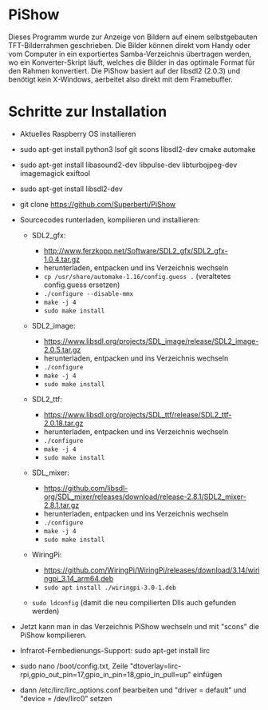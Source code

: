 # PiShow
Dieses Programm wurde zur Anzeige von Bildern auf einem selbstgebauten TFT-Bilderrahmen geschrieben. Die Bilder können direkt vom Handy oder vom Computer in ein exportiertes Samba-Verzeichnis übertragen werden, wo ein Konverter-Skript läuft, welches die Bilder in das optimale Format für den Rahmen konvertiert.
Die PiShow basiert auf der libsdl2 (2.0.3) und benötigt kein X-Windows, aerbeitet also direkt mit dem Framebuffer. 

# Schritte zur Installation

- Aktuelles Raspberry OS installieren
- sudo apt-get install python3 lsof git scons libsdl2-dev cmake automake
- sudo apt-get install libasound2-dev libpulse-dev libturbojpeg-dev imagemagick exiftool
- sudo apt-get install libsdl2-dev 
- git clone https://github.com/Superberti/PiShow

- Sourcecodes runterladen, kompilieren und installieren:
  - SDL2_gfx:
    - http://www.ferzkopp.net/Software/SDL2_gfx/SDL2_gfx-1.0.4.tar.gz
    - herunterladen, entpacken und ins Verzeichnis wechseln
    - ```cp /usr/share/automake-1.16/config.guess .``` (veraltetes config.guess ersetzen)
    - ```./configure --disable-mmx```
    - ```make -j 4```
    - ```sudo make install```
  
  - SDL2_image:
    - https://www.libsdl.org/projects/SDL_image/release/SDL2_image-2.0.5.tar.gz
    - herunterladen, entpacken und ins Verzeichnis wechseln
    - ```./configure```
    - ```make -j 4```
    - ```sudo make install```

  - SDL2_ttf:
    - https://www.libsdl.org/projects/SDL_ttf/release/SDL2_ttf-2.0.18.tar.gz
    - herunterladen, entpacken und ins Verzeichnis wechseln
    - ```./configure```
    - ```make -j 4```
    - ```sudo make install```

  - SDL_mixer:
    - https://github.com/libsdl-org/SDL_mixer/releases/download/release-2.8.1/SDL2_mixer-2.8.1.tar.gz
    - herunterladen, entpacken und ins Verzeichnis wechseln
    - ```./configure```
    - ```make -j 4```
    - ```sudo make install```

  - WiringPi:
    - https://github.com/WiringPi/WiringPi/releases/download/3.14/wiringpi_3.14_arm64.deb
    - ```sudo apt install ./wiringpi-3.0-1.deb```
  - ```sudo ldconfig``` (damit die neu compilierten Dlls auch gefunden werden)

- Jetzt kann man in das Verzeichnis PiShow wechseln und mit "scons" die PiShow kompilieren.
- Infrarot-Fernbedienungs-Support: sudo apt-get install lirc
- sudo nano /boot/config.txt, Zeile "dtoverlay=lirc-rpi,gpio_out_pin=17,gpio_in_pin=18,gpio_in_pull=up" einfügen
- dann /etc/lirc/lirc_options.conf bearbeiten und "driver = default" und "device = /dev/lirc0" setzen
